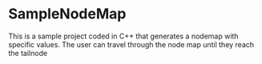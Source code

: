 # SampleNodeMap
This is a sample project coded in C++ that generates a nodemap with specific values. The user can travel through the node map until they reach the tailnode
